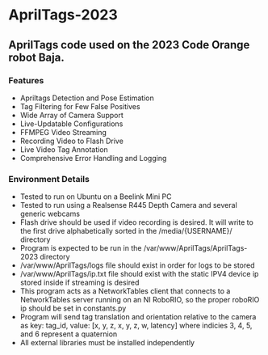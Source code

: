 # AprilTags-2023
## AprilTags code used on the 2023 Code Orange robot Baja.

### Features
* Apriltags Detection and Pose Estimation
* Tag Filtering for Few False Positives
* Wide Array of Camera Support
* Live-Updatable Configurations
* FFMPEG Video Streaming
* Recording Video to Flash Drive
* Live Video Tag Annotation
* Comprehensive Error Handling and Logging

### Environment Details
* Tested to run on Ubuntu on a Beelink Mini PC
* Tested to run using a Realsense R445 Depth Camera and several generic webcams
* Flash drive should be used if video recording is desired. It will write to the first drive alphabetically sorted in the /media/{USERNAME}/ directory
* Program is expected to be run in the /var/www/AprilTags/AprilTags-2023 directory
* /var/www/AprilTags/logs file should exist in order for logs to be stored
* /var/www/AprilTags/ip.txt file should exist with the static IPV4 device ip stored inside if streaming is desired
* This program acts as a NetworkTables client that connects to a NetworkTables server running on an NI RoboRIO, so the proper roboRIO ip should be set in constants.py
* Program will send tag translation and orientation relative to the camera as key: tag_id, value: [x, y, z, x, y, z, w, latency] where indicies 3, 4, 5, and 6 represent a quaternion
* All external libraries must be installed independently
